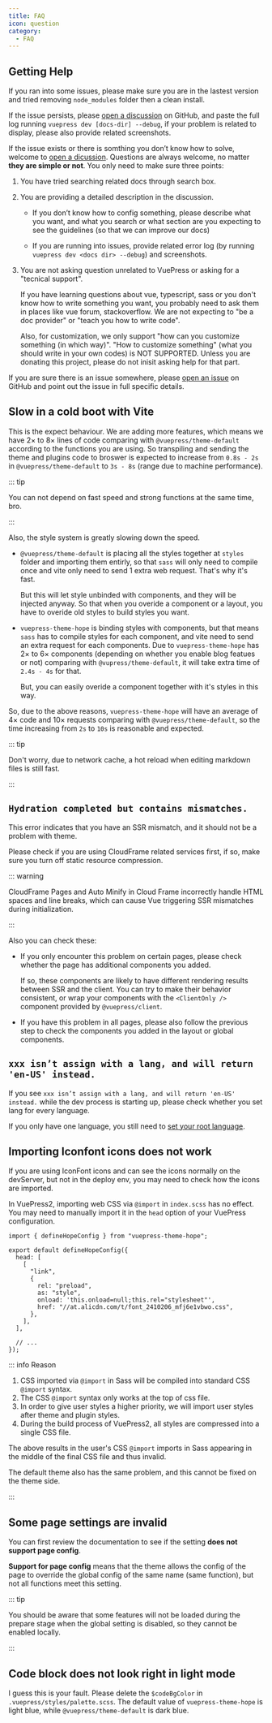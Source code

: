 ```yaml
---
title: FAQ
icon: question
category:
  - FAQ
---
```


## Getting Help

If you ran into some issues, please make sure you are in the lastest version and tried removing `node_modules` folder then a clean install.

If the issue persists, please [open a discussion](https://github.com/vuepress-theme-hope/vuepress-theme-hope/discussions/new) on GitHub, and paste the full log running `vuepress dev [docs-dir] --debug`, if your problem is related to display, please also provide related screenshots.

If the issue exists or there is somthing you don’t know how to solve, welcome to [open a dicussion](https://github.com/vuepress-theme-hope/vuepress-theme-hope/discussions/new). Questions are always welcome, no matter **they are simple or not**. You only need to make sure three points:

1. You have tried searching related docs through search box.

1. You are providing a detailed description in the discussion.

   - If you don’t know how to config something, please describe what you want, and what you search or what section are you expecting to see the guidelines (so that we can improve our docs)

   - If you are running into issues, provide related error log (by running `vuepress dev <docs dir> --debug`) and screenshots.

1. You are not asking question unrelated to VuePress or asking for a "tecnical support".

   If you have learning questions about vue, typescript, sass or you don't know how to write something you want, you probably need to ask them in places like vue forum, stackoverflow. We are not expecting to "be a doc provider" or "teach you how to write code".

   Also, for customization, we only support "how can you customize something (in which way)". "How to customize something" (what you should write in your own codes) is NOT SUPPORTED. Unless you are donating this project, please do not inisit asking help for that part.

If you are sure there is an issue somewhere, please [open an issue](https://github.com/vuepress-theme-hope/vuepress-theme-hope/issues/new/choose) on GitHub and point out the issue in full specific details.

<!-- ## Can not built with Vite

This is a known bug in `@vuepress/bundler-vite`, see [Issue 585 Comment](https://github.com/vuepress/vuepress-next/issues/585#issuecomment-1046064242).

::: tip

You can install both `vuepress-vite` and `vuepress-webpack` and use `vuepress-vite dev` `vuepress-webpack build` as a workaround now.

::: -->

## Slow in a cold boot with Vite

This is the expect behaviour. We are adding more features, which means we have 2× to 8× lines of code comparing with `@vuepress/theme-default` according to the functions you are using. So transpiling and sending the theme and plugins code to broswer is expected to increase from `0.8s - 2s` in `@vuepress/theme-default` to `3s - 8s` (range due to machine performance).

::: tip

You can not depend on fast speed and strong functions at the same time, bro.

:::

Also, the style system is greatly slowing down the speed.

- `@vuepress/theme-default` is placing all the styles together at `styles` folder and importing them entirly, so that `sass` will only need to compile once and vite only need to send 1 extra web request. That's why it's fast.

  But this will let style unbinded with components, and they will be injected anyway. So that when you overide a component or a layout, you have to overide old styles to build styles you want.

- `vuepress-theme-hope` is binding styles with components, but that means `sass` has to compile styles for each component, and vite need to send an extra request for each components. Due to `vuepress-theme-hope` has 2× to 6× components (depending on whether you enable blog featues or not) comparing with `@vupress/theme-default`, it will take extra time of `2.4s - 4s` for that.

  But, you can easily overide a component together with it's styles in this way.

So, due to the above reasons, `vuepress-theme-hope` will have an average of 4× code and 10× requests comparing with `@vuepress/theme-default`, so the time increasing from `2s` to `10s` is reasonable and expected.

::: tip

Don't worry, due to network cache, a hot reload when editing markdown files is still fast.

:::

## `Hydration completed but contains mismatches.`

This error indicates that you have an SSR mismatch, and it should not be a problem with theme.

Please check if you are using CloudFrame related services first, if so, make sure you turn off static resource compression.

::: warning

CloudFrame Pages and Auto Minify in Cloud Frame incorrectly handle HTML spaces and line breaks, which can cause Vue triggering SSR mismatches during initialization.

:::

Also you can check these:

- If you only encounter this problem on certain pages, please check whether the page has additional components you added.

  If so, these components are likely to have different rendering results between SSR and the client. You can try to make their behavior consistent, or wrap your components with the `<ClientOnly />` component provided by `@vuepress/client`.

- If you have this problem in all pages, please also follow the previous step to check the components you added in the layout or global components.

## `xxx isn’t assign with a lang, and will return 'en-US' instead.`

If you see `xxx isn’t assign with a lang, and will return 'en-US' instead.` while the dev process is starting up, please check whether you set lang for every language.

If you only have one language, you still need to [set your root language](config/i18n.md#setting-root-lang).

## Importing Iconfont icons does not work

If you are using IconFont icons and can see the icons normally on the devServer, but not in the deploy env, you may need to check how the icons are imported.

In VuePress2, importing web CSS via `@import` in `index.scss` has no effect. You may need to manually import it in the `head` option of your VuePress configuration.

```js{5,13}
import { defineHopeConfig } from "vuepress-theme-hope";

export default defineHopeConfig({
  head: [
    [
      "link",
      {
        rel: "preload",
        as: "style",
        onload: 'this.onload=null;this.rel="stylesheet"',
        href: "//at.alicdn.com/t/font_2410206_mfj6e1vbwo.css",
      },
    ],
  ],

  // ...
});
```

::: info Reason

1. CSS imported via `@import` in Sass will be compiled into standard CSS `@import` syntax.
1. The CSS `@import` syntax only works at the top of css file.
1. In order to give user styles a higher priority, we will import user styles after theme and plugin styles.
1. During the build process of VuePress2, all styles are compressed into a single CSS file.

The above results in the user's CSS `@import` imports in Sass appearing in the middle of the final CSS file and thus invalid.

The default theme also has the same problem, and this cannot be fixed on the theme side.

:::

## Some page settings are invalid

You can first review the documentation to see if the setting **does not support page config**.

**Support for page config** means that the theme allows the config of the page to override the global config of the same name (same function), but not all functions meet this setting.

::: tip

You should be aware that some features will not be loaded during the prepare stage when the global setting is disabled, so they cannot be enabled locally.

:::

## Code block does not look right in light mode

I guess this is your fault. Please delete the `$codeBgColor` in `.vuepress/styles/palette.scss`. The default value of `vuepress-theme-hope` is light blue, while `@vuepress/theme-default` is dark blue.
